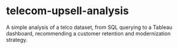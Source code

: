 # telecom-upsell-analysis
A simple analysis of a telco dataset, from SQL querying to a Tableau dashboard, recommending a customer retention and modernization strategy.
